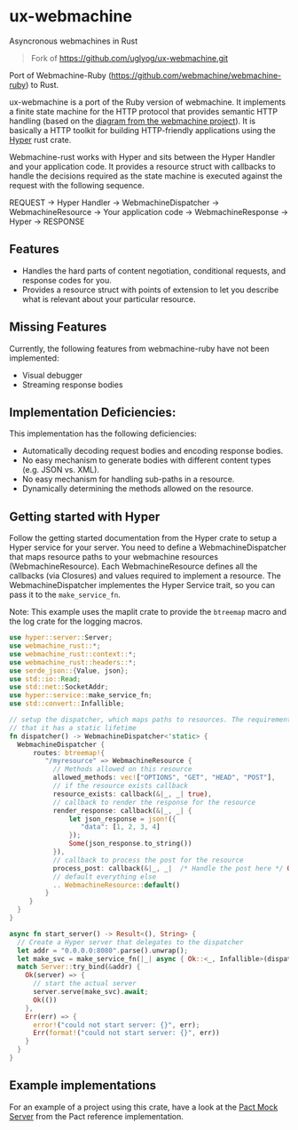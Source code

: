 # ux-webmachine

Asyncronous webmachines in Rust

>Fork of https://github.com/uglyog/ux-webmachine.git

Port of Webmachine-Ruby (https://github.com/webmachine/webmachine-ruby) to Rust.

ux-webmachine is a port of the Ruby version of webmachine. It implements a finite state machine for the HTTP protocol
that provides semantic HTTP handling (based on the [diagram from the webmachine project](https://webmachine.github.io/images/http-headers-status-v3.png)).
It is basically a HTTP toolkit for building HTTP-friendly applications using the [Hyper](https://crates.io/crates/hyper) rust crate.

Webmachine-rust works with Hyper and sits between the Hyper Handler and your application code. It provides a resource struct
with callbacks to handle the decisions required as the state machine is executed against the request with the following sequence.

REQUEST -> Hyper Handler -> WebmachineDispatcher -> WebmachineResource -> Your application code -> WebmachineResponse -> Hyper -> RESPONSE

## Features

- Handles the hard parts of content negotiation, conditional requests, and response codes for you.
- Provides a resource struct with points of extension to let you describe what is relevant about your particular resource.

## Missing Features

Currently, the following features from webmachine-ruby have not been implemented:

- Visual debugger
- Streaming response bodies

## Implementation Deficiencies:

This implementation has the following deficiencies:

- Automatically decoding request bodies and encoding response bodies.
- No easy mechanism to generate bodies with different content types (e.g. JSON vs. XML).
- No easy mechanism for handling sub-paths in a resource.
- Dynamically determining the methods allowed on the resource.

## Getting started with Hyper

Follow the getting started documentation from the Hyper crate to setup a Hyper service for your server.
You need to define a WebmachineDispatcher that maps resource paths to your webmachine resources (WebmachineResource).
Each WebmachineResource defines all the callbacks (via Closures) and values required to implement a resource.
The WebmachineDispatcher implementes the Hyper Service trait, so you can pass it to the `make_service_fn`.

Note: This example uses the maplit crate to provide the `btreemap` macro and the log crate for the logging macros.

 ```rust
 use hyper::server::Server;
 use webmachine_rust::*;
 use webmachine_rust::context::*;
 use webmachine_rust::headers::*;
 use serde_json::{Value, json};
 use std::io::Read;
 use std::net::SocketAddr;
 use hyper::service::make_service_fn;
 use std::convert::Infallible;

 // setup the dispatcher, which maps paths to resources. The requirement of make_service_fn is
 // that it has a static lifetime
 fn dispatcher() -> WebmachineDispatcher<'static> {
   WebmachineDispatcher {
       routes: btreemap!{
          "/myresource" => WebmachineResource {
            // Methods allowed on this resource
            allowed_methods: vec!["OPTIONS", "GET", "HEAD", "POST"],
            // if the resource exists callback
            resource_exists: callback(&|_, _| true),
            // callback to render the response for the resource
            render_response: callback(&|_, _| {
                let json_response = json!({
                   "data": [1, 2, 3, 4]
                });
                Some(json_response.to_string())
            }),
            // callback to process the post for the resource
            process_post: callback(&|_, _|  /* Handle the post here */ Ok(true) ),
            // default everything else
            .. WebmachineResource::default()
          }
      }
   }
 }

 async fn start_server() -> Result<(), String> {
   // Create a Hyper server that delegates to the dispatcher
   let addr = "0.0.0.0:8080".parse().unwrap();
   let make_svc = make_service_fn(|_| async { Ok::<_, Infallible>(dispatcher()) });
   match Server::try_bind(&addr) {
     Ok(server) => {
       // start the actual server
       server.serve(make_svc).await;
       Ok(())
     },
     Err(err) => {
       error!("could not start server: {}", err);
       Err(format!("could not start server: {}", err))
     }
   }
 }
 ```

## Example implementations

For an example of a project using this crate, have a look at the [Pact Mock Server](https://github.com/pact-foundation/pact-reference/tree/master/rust/v1/pact_mock_server_cli) from the Pact reference implementation.
